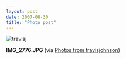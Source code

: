 ```yaml
---
layout: post
date: 2007-08-30
title: "Photo post"
---
```

![travisj](/images/ceecc5dfeb988312f50d00fa91827e6972620b51f510c551702b705f94bbacd5.jpg)

<b>IMG_2776.JPG</b> (via <a href="http://www.flickr.com/photos/travisjohnson/1272939933/">Photos from travisjohnson</a>)